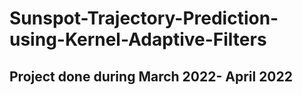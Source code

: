 # Sunspot-Trajectory-Prediction-using-Kernel-Adaptive-Filters
## Project done during March 2022- April 2022
